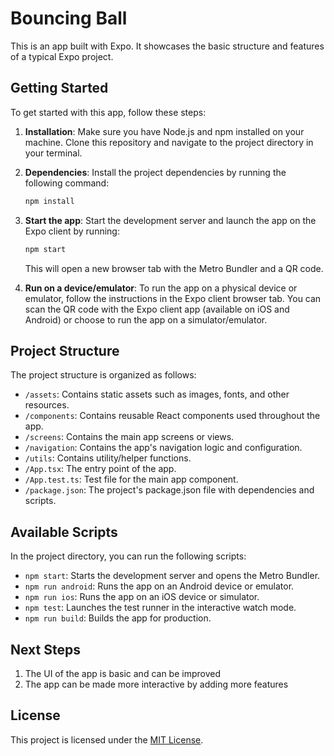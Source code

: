 # Bouncing Ball

This is an app built with Expo. It showcases the basic structure and features of a typical Expo project.

## Getting Started

To get started with this app, follow these steps:

1. **Installation**: Make sure you have Node.js and npm installed on your machine. Clone this repository and navigate to the project directory in your terminal.

2. **Dependencies**: Install the project dependencies by running the following command:

   ```bash
   npm install
   ```

3. **Start the app**: Start the development server and launch the app on the Expo client by running:

   ```bash
   npm start
   ```

   This will open a new browser tab with the Metro Bundler and a QR code.

4. **Run on a device/emulator**: To run the app on a physical device or emulator, follow the instructions in the Expo client browser tab. You can scan the QR code with the Expo client app (available on iOS and Android) or choose to run the app on a simulator/emulator.

## Project Structure

The project structure is organized as follows:

- `/assets`: Contains static assets such as images, fonts, and other resources.
- `/components`: Contains reusable React components used throughout the app.
- `/screens`: Contains the main app screens or views.
- `/navigation`: Contains the app's navigation logic and configuration.
- `/utils`: Contains utility/helper functions.
- `/App.tsx`: The entry point of the app.
- `/App.test.ts`: Test file for the main app component.
- `/package.json`: The project's package.json file with dependencies and scripts.

## Available Scripts

In the project directory, you can run the following scripts:

- `npm start`: Starts the development server and opens the Metro Bundler.
- `npm run android`: Runs the app on an Android device or emulator.
- `npm run ios`: Runs the app on an iOS device or simulator.
- `npm test`: Launches the test runner in the interactive watch mode.
- `npm run build`: Builds the app for production.

## Next Steps

1. The UI of the app is basic and can be improved
2. The app can be made more interactive by adding more features

## License

This project is licensed under the [MIT License](LICENSE).

